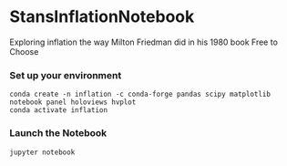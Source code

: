 # StansInflationNotebook
Exploring inflation the way Milton Friedman did in his 1980 book Free to Choose

### Set up your environment

```
conda create -n inflation -c conda-forge pandas scipy matplotlib notebook panel holoviews hvplot
conda activate inflation
```

### Launch the Notebook

```
jupyter notebook
```
